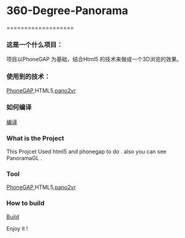 # 360-Degree-Panorama
===================

### 这是一个什么项目：   
项目以PhoneGAP 为基础，结合Html5 的技术来做成一个3D浏览的效果。

### 使用到的技术：
[PhoneGAP](http://phonegap.com/),HTML5,[pano2vr](http://www.pano2vr.com)

### 如何编译
[编译](http://docs.phonegap.com/en/2.0.0/guide_cordova-webview_ios.md.html#Embedding%20Cordova%20WebView%20on%20iOS)



### What is the Project
This Projcet Used html5 and phonegap to do . also you can see PanoramaGL . 

### Tool
[PhoneGAP](http://www.phonegap.com),HTML5,[pano2vr](http://www.pano2vr.com)

### How to build
[Build](http://docs.phonegap.com/en/2.0.0/guide_cordova-webview_ios.md.html#Embedding%20Cordova%20WebView%20on%20iOS)

Enjoy it ! 

